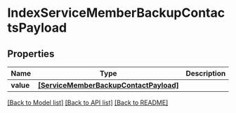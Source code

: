 # IndexServiceMemberBackupContactsPayload


## Properties
Name | Type | Description | Notes
------------ | ------------- | ------------- | -------------
**value** | [**[ServiceMemberBackupContactPayload]**](ServiceMemberBackupContactPayload.md) |  | 

[[Back to Model list]](../README.md#documentation-for-models) [[Back to API list]](../README.md#documentation-for-api-endpoints) [[Back to README]](../README.md)


